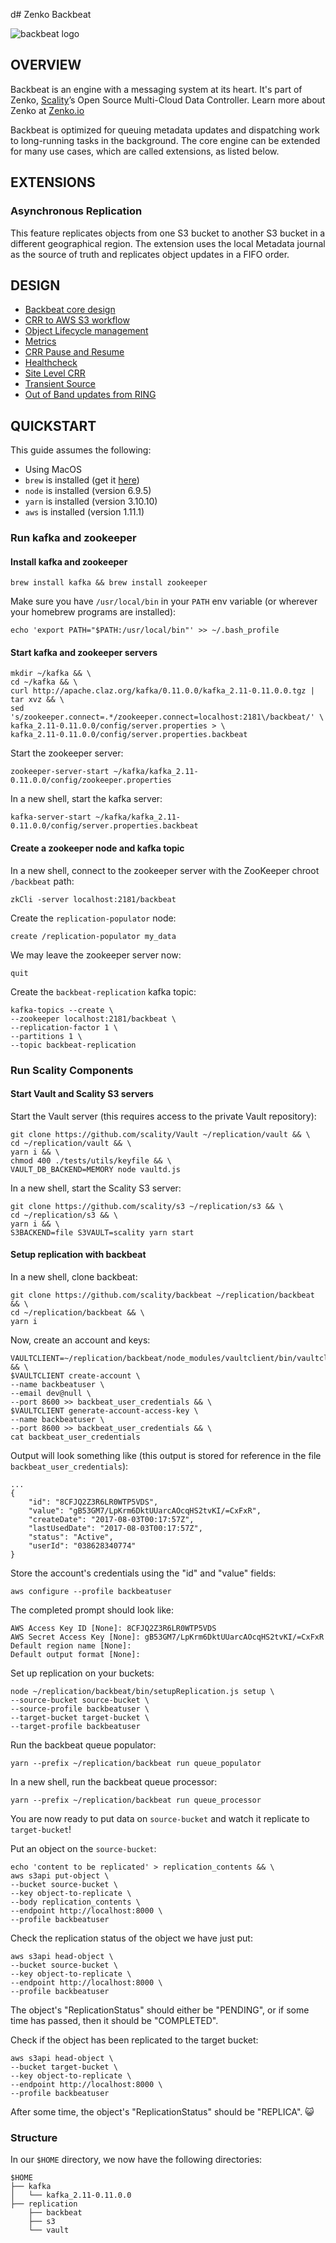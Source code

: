 d# Zenko Backbeat

![backbeat logo](res/backbeat-logo.png)

## OVERVIEW

Backbeat is an engine with a messaging system at its heart.
It's part of Zenko, [Scality](http://www.scality.com/)’s
Open Source Multi-Cloud Data Controller.
Learn more about Zenko at [Zenko.io](http://www.zenko.io/)

Backbeat is optimized for queuing metadata updates and dispatching work
to long-running tasks in the background.
The core engine can be extended for many use cases,
which are called extensions, as listed below.

## EXTENSIONS

### Asynchronous Replication

This feature replicates objects from one S3 bucket to another S3
bucket in a different geographical region. The extension uses the
local Metadata journal as the source of truth and replicates object
updates in a FIFO order.

## DESIGN

- [Backbeat core design](/DESIGN.md)
- [CRR to AWS S3 workflow](/docs/crr-to-aws-s3.md)
- [Object Lifecycle management](/docs/lifecycle.md)
- [Metrics](/docs/metrics.md)
- [CRR Pause and Resume](/docs/pause-resume.md)
- [Healthcheck](/docs/healthcheck.md)
- [Site Level CRR](/docs/site-level-crr.md)
- [Transient Source](/docs/transient-crr-source.md)
- [Out of Band updates from RING](/docs/oob-s3-ring.md)

## QUICKSTART

This guide assumes the following:

* Using MacOS
* `brew` is installed (get it [here](https://brew.sh/))
* `node` is installed (version 6.9.5)
* `yarn` is installed (version 3.10.10)
* `aws` is installed (version 1.11.1)

### Run kafka and zookeeper

#### Install kafka and zookeeper

```
brew install kafka && brew install zookeeper
```

Make sure you have `/usr/local/bin` in your `PATH` env variable (or wherever
your homebrew programs are installed):

```
echo 'export PATH="$PATH:/usr/local/bin"' >> ~/.bash_profile
```

#### Start kafka and zookeeper servers

```
mkdir ~/kafka && \
cd ~/kafka && \
curl http://apache.claz.org/kafka/0.11.0.0/kafka_2.11-0.11.0.0.tgz | tar xvz && \
sed 's/zookeeper.connect=.*/zookeeper.connect=localhost:2181\/backbeat/' \
kafka_2.11-0.11.0.0/config/server.properties > \
kafka_2.11-0.11.0.0/config/server.properties.backbeat
```

Start the zookeeper server:

```
zookeeper-server-start ~/kafka/kafka_2.11-0.11.0.0/config/zookeeper.properties
```

In a new shell, start the kafka server:

```
kafka-server-start ~/kafka/kafka_2.11-0.11.0.0/config/server.properties.backbeat
```

#### Create a zookeeper node and kafka topic

In a new shell, connect to the zookeeper server with the ZooKeeper chroot
`/backbeat` path:

```
zkCli -server localhost:2181/backbeat
```

Create the `replication-populator` node:

```
create /replication-populator my_data
```

We may leave the zookeeper server now:

```
quit
```

Create the `backbeat-replication` kafka topic:

```
kafka-topics --create \
--zookeeper localhost:2181/backbeat \
--replication-factor 1 \
--partitions 1 \
--topic backbeat-replication
```

### Run Scality Components

#### Start Vault and Scality S3 servers

Start the Vault server (this requires access to the private Vault repository):

```
git clone https://github.com/scality/Vault ~/replication/vault && \
cd ~/replication/vault && \
yarn i && \
chmod 400 ./tests/utils/keyfile && \
VAULT_DB_BACKEND=MEMORY node vaultd.js
```

In a new shell, start the Scality S3 server:

```
git clone https://github.com/scality/s3 ~/replication/s3 && \
cd ~/replication/s3 && \
yarn i && \
S3BACKEND=file S3VAULT=scality yarn start
```

#### Setup replication with backbeat

In a new shell, clone backbeat:

```
git clone https://github.com/scality/backbeat ~/replication/backbeat && \
cd ~/replication/backbeat && \
yarn i
```

Now, create an account and keys:

```
VAULTCLIENT=~/replication/backbeat/node_modules/vaultclient/bin/vaultclient && \
$VAULTCLIENT create-account \
--name backbeatuser \
--email dev@null \
--port 8600 >> backbeat_user_credentials && \
$VAULTCLIENT generate-account-access-key \
--name backbeatuser \
--port 8600 >> backbeat_user_credentials && \
cat backbeat_user_credentials
```

Output will look something like (this output is stored for reference in the file
`backbeat_user_credentials`):

```
...
{
    "id": "8CFJQ2Z3R6LR0WTP5VDS",
    "value": "gB53GM7/LpKrm6DktUUarcAOcqHS2tvKI/=CxFxR",
    "createDate": "2017-08-03T00:17:57Z",
    "lastUsedDate": "2017-08-03T00:17:57Z",
    "status": "Active",
    "userId": "038628340774"
}
```

Store the account's credentials using the "id" and "value" fields:

```
aws configure --profile backbeatuser
```

The completed prompt should look like:

```
AWS Access Key ID [None]: 8CFJQ2Z3R6LR0WTP5VDS
AWS Secret Access Key [None]: gB53GM7/LpKrm6DktUUarcAOcqHS2tvKI/=CxFxR
Default region name [None]:
Default output format [None]:
```

Set up replication on your buckets:

```
node ~/replication/backbeat/bin/setupReplication.js setup \
--source-bucket source-bucket \
--source-profile backbeatuser \
--target-bucket target-bucket \
--target-profile backbeatuser
```

Run the backbeat queue populator:

```
yarn --prefix ~/replication/backbeat run queue_populator
```

In a new shell, run the backbeat queue processor:

```
yarn --prefix ~/replication/backbeat run queue_processor
```

You are now ready to put data on `source-bucket` and watch it replicate to
`target-bucket`!

Put an object on the `source-bucket`:

```
echo 'content to be replicated' > replication_contents && \
aws s3api put-object \
--bucket source-bucket \
--key object-to-replicate \
--body replication_contents \
--endpoint http://localhost:8000 \
--profile backbeatuser
```

Check the replication status of the object we have just put:

```
aws s3api head-object \
--bucket source-bucket \
--key object-to-replicate \
--endpoint http://localhost:8000 \
--profile backbeatuser
```

The object's "ReplicationStatus" should either be "PENDING", or if some time has
passed, then it should be "COMPLETED".

Check if the object has been replicated to the target bucket:

```
aws s3api head-object \
--bucket target-bucket \
--key object-to-replicate \
--endpoint http://localhost:8000 \
--profile backbeatuser
```

After some time, the object's "ReplicationStatus" should be "REPLICA".
:smiley_cat:

### Structure

In our `$HOME` directory, we now have the following directories:

```
$HOME
├── kafka
│   └── kafka_2.11-0.11.0.0
├── replication
    ├── backbeat
    ├── s3
    └── vault
```

[badgepriv]: http://ci.ironmann.io/gh/scality/backbeat.svg?style=svg&circle-token=32e5dfd968e673450c44f0a255d1a812bae9b00c
[badgepub]: https://circleci.com/gh/scality/backbeat.svg?style=svg
